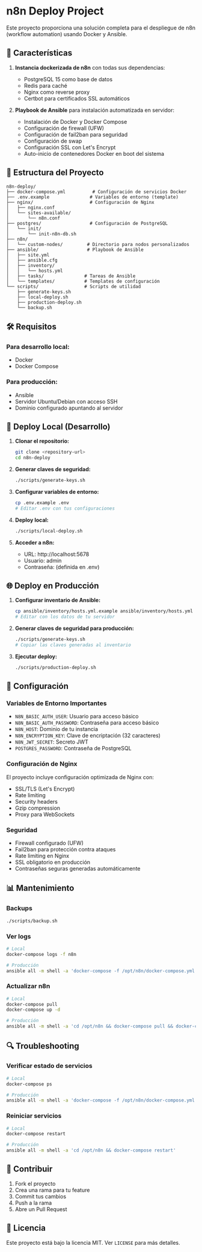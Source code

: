 
# n8n Deploy Project

Este proyecto proporciona una solución completa para el despliegue de n8n (workflow automation) usando Docker y Ansible.

## 🚀 Características

1. **Instancia dockerizada de n8n** con todas sus dependencias:
   - PostgreSQL 15 como base de datos
   - Redis para caché
   - Nginx como reverse proxy
   - Certbot para certificados SSL automáticos

2. **Playbook de Ansible** para instalación automatizada en servidor:
   - Instalación de Docker y Docker Compose
   - Configuración de firewall (UFW)
   - Configuración de fail2ban para seguridad
   - Configuración de swap
   - Configuración SSL con Let's Encrypt
   - Auto-inicio de contenedores Docker en boot del sistema

## 📁 Estructura del Proyecto

```
n8n-deploy/
├── docker-compose.yml          # Configuración de servicios Docker
├── .env.example               # Variables de entorno (template)
├── nginx/                     # Configuración de Nginx
│   ├── nginx.conf
│   └── sites-available/
│       └── n8n.conf
├── postgres/                  # Configuración de PostgreSQL
│   └── init/
│       └── init-n8n-db.sh
├── n8n/
│   └── custom-nodes/         # Directorio para nodos personalizados
├── ansible/                  # Playbook de Ansible
│   ├── site.yml
│   ├── ansible.cfg
│   ├── inventory/
│   │   └── hosts.yml
│   ├── tasks/               # Tareas de Ansible
│   └── templates/           # Templates de configuración
└── scripts/                 # Scripts de utilidad
    ├── generate-keys.sh
    ├── local-deploy.sh
    ├── production-deploy.sh
    └── backup.sh
```

## 🛠️ Requisitos

### Para desarrollo local:
- Docker
- Docker Compose

### Para producción:
- Ansible
- Servidor Ubuntu/Debian con acceso SSH
- Dominio configurado apuntando al servidor

## 🚀 Deploy Local (Desarrollo)

1. **Clonar el repositorio:**
   ```bash
   git clone <repository-url>
   cd n8n-deploy
   ```

2. **Generar claves de seguridad:**
   ```bash
   ./scripts/generate-keys.sh
   ```

3. **Configurar variables de entorno:**
   ```bash
   cp .env.example .env
   # Editar .env con tus configuraciones
   ```

4. **Deploy local:**
   ```bash
   ./scripts/local-deploy.sh
   ```

5. **Acceder a n8n:**
   - URL: http://localhost:5678
   - Usuario: admin
   - Contraseña: (definida en .env)

## 🌐 Deploy en Producción

1. **Configurar inventario de Ansible:**
   ```bash
   cp ansible/inventory/hosts.yml.example ansible/inventory/hosts.yml
   # Editar con los datos de tu servidor
   ```

2. **Generar claves de seguridad para producción:**
   ```bash
   ./scripts/generate-keys.sh
   # Copiar las claves generadas al inventario
   ```

3. **Ejecutar deploy:**
   ```bash
   ./scripts/production-deploy.sh
   ```

## 🔧 Configuración

### Variables de Entorno Importantes

- `N8N_BASIC_AUTH_USER`: Usuario para acceso básico
- `N8N_BASIC_AUTH_PASSWORD`: Contraseña para acceso básico
- `N8N_HOST`: Dominio de tu instancia
- `N8N_ENCRYPTION_KEY`: Clave de encriptación (32 caracteres)
- `N8N_JWT_SECRET`: Secreto JWT
- `POSTGRES_PASSWORD`: Contraseña de PostgreSQL

### Configuración de Nginx

El proyecto incluye configuración optimizada de Nginx con:
- SSL/TLS (Let's Encrypt)
- Rate limiting
- Security headers
- Gzip compression
- Proxy para WebSockets

### Seguridad

- Firewall configurado (UFW)
- Fail2ban para protección contra ataques
- Rate limiting en Nginx
- SSL obligatorio en producción
- Contraseñas seguras generadas automáticamente

## 📊 Mantenimiento

### Backups

```bash
./scripts/backup.sh
```

### Ver logs

```bash
# Local
docker-compose logs -f n8n

# Producción
ansible all -m shell -a 'docker-compose -f /opt/n8n/docker-compose.yml logs n8n'
```

### Actualizar n8n

```bash
# Local
docker-compose pull
docker-compose up -d

# Producción
ansible all -m shell -a 'cd /opt/n8n && docker-compose pull && docker-compose up -d'
```

## 🔍 Troubleshooting

### Verificar estado de servicios
```bash
# Local
docker-compose ps

# Producción
ansible all -m shell -a 'docker-compose -f /opt/n8n/docker-compose.yml ps'
```

### Reiniciar servicios
```bash
# Local
docker-compose restart

# Producción
ansible all -m shell -a 'cd /opt/n8n && docker-compose restart'
```

## 🤝 Contribuir

1. Fork el proyecto
2. Crea una rama para tu feature
3. Commit tus cambios
4. Push a la rama
5. Abre un Pull Request

## 📄 Licencia

Este proyecto está bajo la licencia MIT. Ver `LICENSE` para más detalles.
